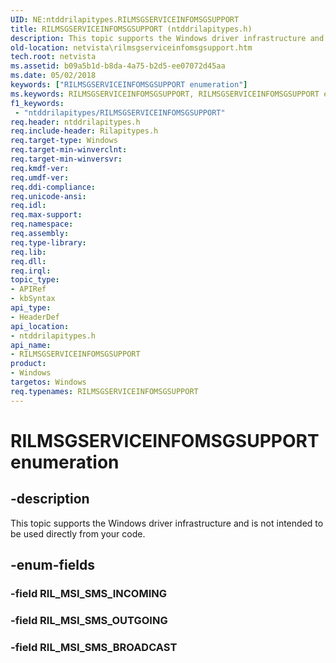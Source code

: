 ```yaml
---
UID: NE:ntddrilapitypes.RILMSGSERVICEINFOMSGSUPPORT
title: RILMSGSERVICEINFOMSGSUPPORT (ntddrilapitypes.h)
description: This topic supports the Windows driver infrastructure and is not intended to be used directly from your code.
old-location: netvista\rilmsgserviceinfomsgsupport.htm
tech.root: netvista
ms.assetid: b09a5b1d-b8da-4a75-b2d5-ee07072d45aa
ms.date: 05/02/2018
keywords: ["RILMSGSERVICEINFOMSGSUPPORT enumeration"]
ms.keywords: RILMSGSERVICEINFOMSGSUPPORT, RILMSGSERVICEINFOMSGSUPPORT enumeration [Network Drivers Starting with Windows Vista], RIL_MSI_SMS_BROADCAST, RIL_MSI_SMS_OUTGOING, netvista.rilmsgserviceinfomsgsupport, ntddrilapitypes/RILMSGSERVICEINFOMSGSUPPORT, ntddrilapitypes/RIL_MSI_SMS_BROADCAST, ntddrilapitypes/RIL_MSI_SMS_OUTGOING
f1_keywords:
 - "ntddrilapitypes/RILMSGSERVICEINFOMSGSUPPORT"
req.header: ntddrilapitypes.h
req.include-header: Rilapitypes.h
req.target-type: Windows
req.target-min-winverclnt: 
req.target-min-winversvr: 
req.kmdf-ver: 
req.umdf-ver: 
req.ddi-compliance: 
req.unicode-ansi: 
req.idl: 
req.max-support: 
req.namespace: 
req.assembly: 
req.type-library: 
req.lib: 
req.dll: 
req.irql: 
topic_type:
- APIRef
- kbSyntax
api_type:
- HeaderDef
api_location:
- ntddrilapitypes.h
api_name:
- RILMSGSERVICEINFOMSGSUPPORT
product:
- Windows
targetos: Windows
req.typenames: RILMSGSERVICEINFOMSGSUPPORT
---
```


# RILMSGSERVICEINFOMSGSUPPORT enumeration


## -description


This topic supports the Windows driver infrastructure and is not intended to be used directly from your code.


## -enum-fields




### -field RIL_MSI_SMS_INCOMING


### -field RIL_MSI_SMS_OUTGOING


### -field RIL_MSI_SMS_BROADCAST

